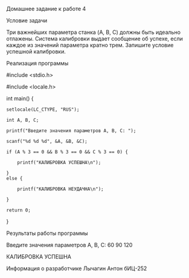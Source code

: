 Домашнее задание к работе 4

Условие задачи

Три важнейших параметра станка (A, B, C) должны быть идеально отлажены. Система калибровки выдает сообщение об успехе, если каждое из значений параметра кратно трем. Запишите условие успешной калибровки.

Реализация программы

#include <stdio.h>

#include <locale.h>

int main() {

    setlocale(LC_CTYPE, "RUS");

    int A, B, C;

    printf("Введите значения параметров A, B, C: ");
    
    scanf("%d %d %d", &A, &B, &C);

    if (A % 3 == 0 && B % 3 == 0 && C % 3 == 0) {
    
        printf("КАЛИБРОВКА УСПЕШНА\n");
        
    }
    else {
    
        printf("КАЛИБРОВКА НЕУДАЧНА\n");
        
    }

    return 0;
}

Результаты работы программы

Введите значения параметров A, B, C: 60 90 120

КАЛИБРОВКА УСПЕШНА

Информация о разработчике
Лычагин Антон бИЦ-252
